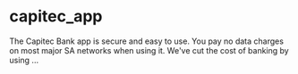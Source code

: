 # capitec_app
The Capitec Bank app is secure and easy to use. You pay no data charges on most major SA networks when using it. We've cut the cost of banking by using ...
